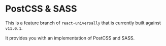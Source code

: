 # PostCSS & SASS

This is a feature branch of `react-universally` that is currently built against `v11.0.1`.

It provides you with an implementation of PostCSS and SASS.
